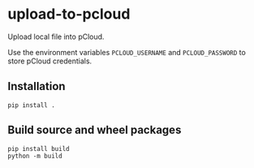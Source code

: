 # upload-to-pcloud

Upload local file into pCloud.

Use the environment variables `PCLOUD_USERNAME` and `PCLOUD_PASSWORD` to store pCloud credentials.


## Installation

```shell
pip install .
```

## Build source and wheel packages

```shell
pip install build
python -m build
```

